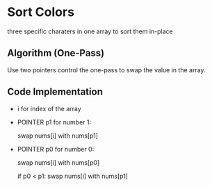 # Sort Colors
three specific charaters in one array to sort them in-place
## Algorithm (One-Pass)
Use two pointers control the one-pass to swap the value in the array.

## Code Implementation
* i for index of the array
* POINTER p1 for number 1:

	swap nums[i] with nums[p1]
	
* POINTER p0 for number 0:

	swap nums[i] with nums[p0]
	
	if p0 < p1: swap nums[i] with nums[p1]
